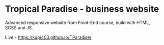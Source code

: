 # Tropical Paradise - business website

Advanced responsive website from Front-End course, build with HTML, SCSS and JS.

Live - https://kupi403.github.io/TParadise/
